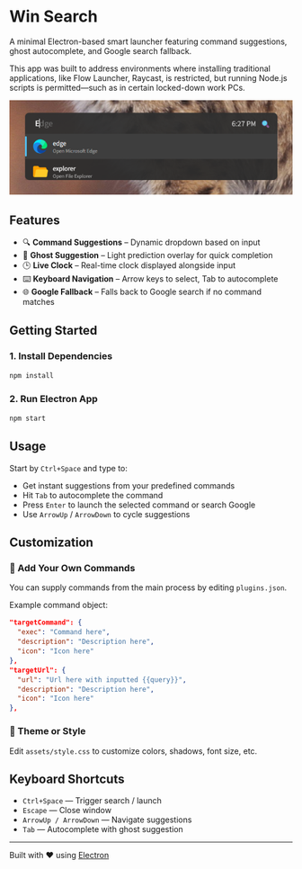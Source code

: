 # Win Search

A minimal Electron-based smart launcher featuring command suggestions, ghost autocomplete, and Google search fallback.

This app was built to address environments where installing traditional applications, like Flow Launcher, Raycast, is restricted, but running Node.js scripts is permitted—such as in certain locked-down work PCs.

![screenshot](demo.png)

## Features

- 🔍 **Command Suggestions** – Dynamic dropdown based on input  
- 👻 **Ghost Suggestion** – Light prediction overlay for quick completion  
- 🕒 **Live Clock** – Real-time clock displayed alongside input  
- ⌨️ **Keyboard Navigation** – Arrow keys to select, Tab to autocomplete  
- 🌐 **Google Fallback** – Falls back to Google search if no command matches  

## Getting Started

### 1. Install Dependencies

```bash
npm install
```

### 2. Run Electron App

```bash
npm start
```

## Usage

Start by `Ctrl+Space` and type to:

- Get instant suggestions from your predefined commands
- Hit `Tab` to autocomplete the command
- Press `Enter` to launch the selected command or search Google
- Use `ArrowUp` / `ArrowDown` to cycle suggestions

## Customization

### 🔧 Add Your Own Commands

You can supply commands from the main process by editing `plugins.json`.

Example command object:

```json
"targetCommand": {
  "exec": "Command here",
  "description": "Description here",
  "icon": "Icon here"
},
"targetUrl": {
  "url": "Url here with inputted {{query}}",
  "description": "Description here",
  "icon": "Icon here"
},
```

### 🎨 Theme or Style

Edit `assets/style.css` to customize colors, shadows, font size, etc.

## Keyboard Shortcuts

- `Ctrl+Space` — Trigger search / launch  
- `Escape` — Close window  
- `ArrowUp / ArrowDown` — Navigate suggestions  
- `Tab` — Autocomplete with ghost suggestion  

---

Built with ❤️ using [Electron](https://electronjs.org/)
